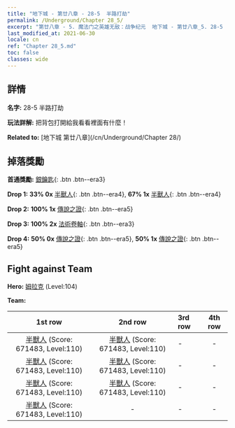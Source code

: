 ```yaml
---
title: "地下城 - 第廿八章 - 28-5  半路打劫"
permalink: /Underground/Chapter 28_5/
excerpt: "第廿八章 - 5. 魔法门之英雄无敌：战争纪元  地下城 - 第廿八章_5. 28-5  半路打劫"
last_modified_at: 2021-06-30
locale: cn
ref: "Chapter 28_5.md"
toc: false
classes: wide
---
```


## 詳情

 **名字:** 28-5  半路打劫

 **玩法詳解:**       把背包打開給我看看裡面有什麼！

 **Related to:** [地下城 第廿八章](/cn/Underground/Chapter 28/)

## 掉落獎勵

 **首通獎勵:** [銀鑰匙](/cn/Items/con_693/){: .btn .btn--era3}

 **Drop 1:** **33% 0x** [半獸人](/cn/Items/unt_219/){: .btn .btn--era4}, **67% 1x** [半獸人](/cn/Items/unt_219/){: .btn .btn--era4}

 **Drop 2:** **100% 1x** [傳說之證](/cn/Items/mat_102/){: .btn .btn--era5}

 **Drop 3:** **100% 2x** [法術卷軸](/cn/Items/con_694/){: .btn .btn--era3}

 **Drop 4:** **50% 0x** [傳說之證](/cn/Items/mat_102/){: .btn .btn--era5}, **50% 1x** [傳說之證](/cn/Items/mat_102/){: .btn .btn--era5}


## Fight against Team
 **Hero:** [姆拉克](/cn/heroes/Mullich/) (Level:104)

 **Team:**


  | 1st row | 2nd row | 3rd row | 4th row |
  |:----:|:----:|:----|:----:|
  | [半獸人](/cn/units/Orc/) (Score: 671483, Level:110)  | [半獸人](/cn/units/Orc/) (Score: 671483, Level:110)  | - | - |
  | [半獸人](/cn/units/Orc/) (Score: 671483, Level:110)  | [半獸人](/cn/units/Orc/) (Score: 671483, Level:110)  | - | - |
  | [半獸人](/cn/units/Orc/) (Score: 671483, Level:110)  | [半獸人](/cn/units/Orc/) (Score: 671483, Level:110)  | - | - |
  | [半獸人](/cn/units/Orc/) (Score: 671483, Level:110)  | - | - | - |


